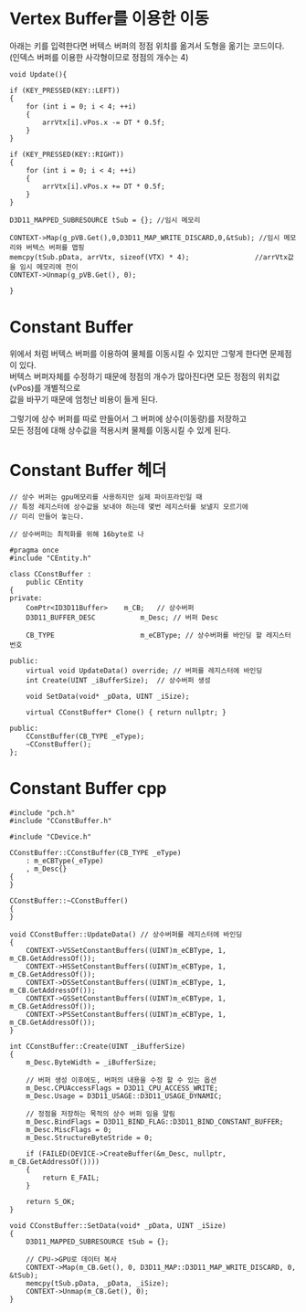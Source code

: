 Vertex Buffer를 이용한 이동
============================
아래는 키를 입력한다면 버텍스 버퍼의 정점 위치를 옮겨서 도형을 옮기는 코드이다.  
(인덱스 버퍼를 이용한 사각형이므로 정점의 개수는 4)  
  
    void Update(){
    
  	if (KEY_PRESSED(KEY::LEFT))
  	{
  		for (int i = 0; i < 4; ++i)
  		{
  			arrVtx[i].vPos.x -= DT * 0.5f;
  		}
  	}
  
  	if (KEY_PRESSED(KEY::RIGHT))
  	{
  		for (int i = 0; i < 4; ++i)
  		{
  			arrVtx[i].vPos.x += DT * 0.5f;
  		}
  	}

  	D3D11_MAPPED_SUBRESOURCE tSub = {}; //임시 메모리
  
  	CONTEXT->Map(g_pVB.Get(),0,D3D11_MAP_WRITE_DISCARD,0,&tSub); //임시 메모리와 버텍스 버퍼를 맵핑
  	memcpy(tSub.pData, arrVtx, sizeof(VTX) * 4);        		//arrVtx값을 임시 메모리에 전이
  	CONTEXT->Unmap(g_pVB.Get(), 0);
    
    }

  
Constant Buffer
=================
위에서 처럼 버텍스 버퍼를 이용하여 물체를 이동시킬 수 있지만 그렇게 한다면 문제점이 있다.  
버텍스 버퍼자체를 수정하기 때문에 정점의 개수가 많아진다면 모든 정점의 위치값(vPos)를 개별적으로   
값을 바꾸기 때문에 엄청난 비용이 들게 된다.  
  
그렇기에 상수 버퍼를 따로 만들어서 그 버퍼에 상수(이동량)를 저장하고  
모든 정점에 대해 상수값을 적용시켜 물체를 이동시킬 수 있게 된다.  


Constant Buffer 헤더
=================================
	// 상수 버퍼는 gpu메모리를 사용하지만 실제 파이프라인일 때
	// 특정 레지스터에 상수값을 보내야 하는데 몇번 레지스터를 보낼지 모르기에
	// 미리 만들어 놓는다.
	
	// 상수버퍼는 최적화를 위해 16byte로 나
	
	#pragma once
	#include "CEntity.h"
	
	class CConstBuffer :
	    public CEntity
	{
	private:
	    ComPtr<ID3D11Buffer>	m_CB;	// 상수버퍼
	    D3D11_BUFFER_DESC           m_Desc;	// 버퍼 Desc
	
	    CB_TYPE                     m_eCBType; // 상수버퍼를 바인딩 할 레지스터 번호
	
	public:
	    virtual void UpdateData() override;	// 버퍼를 레지스터에 바인딩
	    int Create(UINT _iBufferSize);	// 상수버퍼 생성
	
	    void SetData(void* _pData, UINT _iSize);
	
	    virtual CConstBuffer* Clone() { return nullptr; }
	
	public:
	    CConstBuffer(CB_TYPE _eType);
	    ~CConstBuffer();
	};
	
	
		


Constant Buffer cpp
===============
      

	#include "pch.h"
	#include "CConstBuffer.h"
	
	#include "CDevice.h"
	
	CConstBuffer::CConstBuffer(CB_TYPE _eType)
		: m_eCBType(_eType)
		, m_Desc{}
	{
	}
	
	CConstBuffer::~CConstBuffer()
	{
	}
	
	void CConstBuffer::UpdateData() // 상수버퍼를 레지스터에 바인딩
	{
		CONTEXT->VSSetConstantBuffers((UINT)m_eCBType, 1, m_CB.GetAddressOf());
		CONTEXT->HSSetConstantBuffers((UINT)m_eCBType, 1, m_CB.GetAddressOf());
		CONTEXT->DSSetConstantBuffers((UINT)m_eCBType, 1, m_CB.GetAddressOf());
		CONTEXT->GSSetConstantBuffers((UINT)m_eCBType, 1, m_CB.GetAddressOf());
		CONTEXT->PSSetConstantBuffers((UINT)m_eCBType, 1, m_CB.GetAddressOf());
	}
	
	int CConstBuffer::Create(UINT _iBufferSize)
	{
		m_Desc.ByteWidth = _iBufferSize;
	
		// 버퍼 생성 이후에도, 버퍼의 내용을 수정 할 수 있는 옵션
		m_Desc.CPUAccessFlags = D3D11_CPU_ACCESS_WRITE;
		m_Desc.Usage = D3D11_USAGE::D3D11_USAGE_DYNAMIC;
	
		// 정점을 저장하는 목적의 상수 버퍼 임을 알림
		m_Desc.BindFlags = D3D11_BIND_FLAG::D3D11_BIND_CONSTANT_BUFFER;
		m_Desc.MiscFlags = 0;
		m_Desc.StructureByteStride = 0;
	
		if (FAILED(DEVICE->CreateBuffer(&m_Desc, nullptr, m_CB.GetAddressOf())))
		{
			return E_FAIL;
		}
	
		return S_OK;
	}
	
	void CConstBuffer::SetData(void* _pData, UINT _iSize)
	{
		D3D11_MAPPED_SUBRESOURCE tSub = {};
		
		// CPU->GPU로 데이터 복사
		CONTEXT->Map(m_CB.Get(), 0, D3D11_MAP::D3D11_MAP_WRITE_DISCARD, 0, &tSub);
		memcpy(tSub.pData, _pData, _iSize);
		CONTEXT->Unmap(m_CB.Get(), 0);
	}
	
	
	    
	
